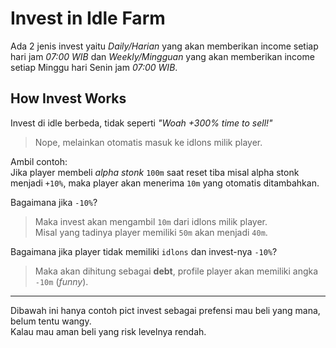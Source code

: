 # **Invest in Idle Farm**

Ada 2 jenis invest yaitu *Daily/Harian* yang akan memberikan income setiap hari jam *07:00 WIB* dan *Weekly/Mingguan* yang akan memberikan income setiap Minggu hari Senin jam *07:00 WIB*.

## **How Invest Works**

Invest di idle berbeda, tidak seperti *"Woah +300% time to sell!"*  
> Nope, melainkan otomatis masuk ke idlons milik player.

Ambil contoh:  
Jika player membeli *alpha stonk* `100m` saat reset tiba misal alpha stonk menjadi `+10%`, maka player akan menerima `10m` yang otomatis ditambahkan.

Bagaimana jika `-10%`?  
> Maka invest akan mengambil `10m` dari idlons milik player.  
> Misal yang tadinya player memiliki `50m` akan menjadi `40m`.

Bagaimana jika player tidak memiliki `idlons` dan invest-nya `-10%`?  
> Maka akan dihitung sebagai **debt**, profile player akan memiliki angka `-10m` (*funny*).

---

Dibawah ini hanya contoh pict invest sebagai prefensi mau beli yang mana, belum tentu wangy.  
Kalau mau aman beli yang risk levelnya rendah.